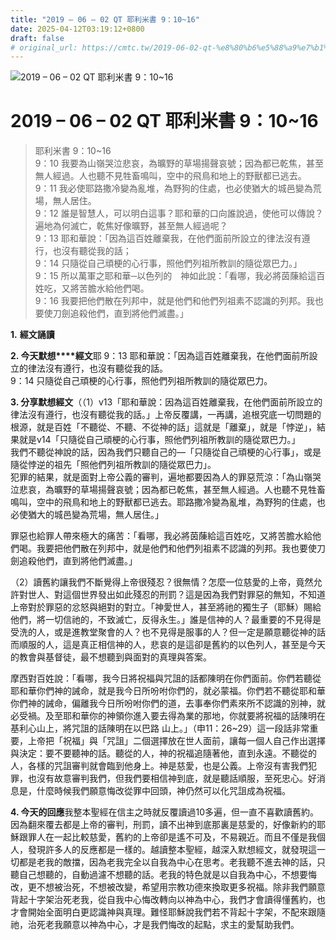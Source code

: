 ```yaml
---
title: "2019 – 06 – 02 QT 耶利米書 9：10~16"
date: 2025-04-12T03:19:12+0800
draft: false
# original_url: https://cmtc.tw/2019-06-02-qt-%e8%80%b6%e5%88%a9%e7%b1%b3%e6%9b%b8-9%ef%bc%9a1016
---
```


![2019 – 06 – 02 QT 耶利米書 9：10\~16](/images/qt.jpg   "2019 – 06 – 02 QT 耶利米書 9：10\~16")

# 2019 – 06 – 02 QT 耶利米書 9：10\~16

> 耶利米書 9：10\~16  
> 9：10 我要為山嶺哭泣悲哀，為曠野的草場揚聲哀號；因為都已乾焦，甚至無人經過。人也聽不見牲畜鳴叫，空中的飛鳥和地上的野獸都已逃去。  
> 9：11 我必使耶路撒冷變為亂堆，為野狗的住處，也必使猶大的城邑變為荒場，無人居住。  
> 9：12 誰是智慧人，可以明白這事？耶和華的口向誰說過，使他可以傳說？遍地為何滅亡，乾焦好像曠野，甚至無人經過呢？  
> 9：13 耶和華說：「因為這百姓離棄我，在他們面前所設立的律法沒有遵行，也沒有聽從我的話；  
> 9：14 只隨從自己頑梗的心行事，照他們列祖所教訓的隨從眾巴力。」  
> 9：15 所以萬軍之耶和華─以色列的　神如此說：「看哪，我必將茵蔯給這百姓吃，又將苦膽水給他們喝。  
> 9：16 我要把他們散在列邦中，就是他們和他們列祖素不認識的列邦。我也要使刀劍追殺他們，直到將他們滅盡。」

**1.** **經文誦讀**

**2. 今天默想****經文**耶 9：13 耶和華說：「因為這百姓離棄我，在他們面前所設立的律法沒有遵行，也沒有聽從我的話。  
9：14 只隨從自己頑梗的心行事，照他們列祖所教訓的隨從眾巴力。

**3. 分享默想經文**（（1）v13「耶和華說：因為這百姓離棄我，在他們面前所設立的律法沒有遵行，也沒有聽從我的話。」上帝反覆講，一再講，追根究底一切問題的根源，就是百姓「不聽從、不聽、不從神的話」這就是「離棄」，就是「悖逆」，結果就是v14「只隨從自己頑梗的心行事，照他們列祖所教訓的隨從眾巴力。」  
我們不聽從神說的話，因為我們只聽自己的—「只隨從自己頑梗的心行事」，或是隨從悖逆的祖先「照他們列祖所教訓的隨從眾巴力」。  
犯罪的結果，就是面對上帝公義的審判，遍地都要因為人的罪惡荒涼：「為山嶺哭泣悲哀，為曠野的草場揚聲哀號；因為都已乾焦，甚至無人經過。人也聽不見牲畜鳴叫，空中的飛鳥和地上的野獸都已逃去。耶路撒冷變為亂堆，為野狗的住處，也必使猶大的城邑變為荒場，無人居住。」

罪惡也給罪人帶來極大的痛苦：「看哪，我必將茵蔯給這百姓吃，又將苦膽水給他們喝。我要把他們散在列邦中，就是他們和他們列祖素不認識的列邦。我也要使刀劍追殺他們，直到將他們滅盡。」

（2）讀舊約讓我們不斷覺得上帝很殘忍？很無情？怎麼一位慈愛的上帝，竟然允許對世人、對這個世界發出如此殘忍的刑罰？這是因為我們對罪惡的無知，不知道上帝對於罪惡的忿怒與絕對的對立。「神愛世人，甚至將祂的獨生子（耶穌）賜給他們，將一切信祂的，不致滅亡，反得永生。」誰是信神的人？最重要的不見得是受洗的人，或是進教堂聚會的人？也不見得是服事的人？但一定是願意聽從神的話而順服的人，這是真正相信神的人，悲哀的是這卻是舊約的以色列人，甚至是今天的教會與基督徒，最不想聽到與面對的真理與答案。

摩西對百姓說：「看哪，我今日將祝福與咒詛的話都陳明在你們面前。你們若聽從耶和華你們神的誡命，就是我今日所吩咐你們的，就必蒙福。你們若不聽從耶和華你們神的誡命，偏離我今日所吩咐你們的道，去事奉你們素來所不認識的別神，就必受禍。及至耶和華你的神領你進入要去得為業的那地，你就要將祝福的話陳明在基利心山上，將咒詛的話陳明在以巴路 山上。」（申11：26\~29）這一段話非常重要，上帝把「祝福」與「咒詛」二個選擇放在世人面前，讓每一個人自己作出選擇與決定：要不要聽神的話。聽從的人，神的祝福追隨著他，直到永遠。不聽從的人，各樣的咒詛審判就會臨到他身上。神是慈愛，也是公義。上帝沒有害我們犯罪，也沒有故意審判我們，但我們要相信神到底，就是聽話順服，至死忠心。好消息是，什麼時候我們願意悔改從罪中回頭，神仍然可以化咒詛成為祝福。

**4. 今天的回應**我整本聖經在信主之時就反覆讀過10多遍，但一直不喜歡讀舊約。因為翻來覆去都是上帝的審判，刑罰，讀不出神到底那裏是慈愛的，好像新約的耶穌跟罪人在一起比較慈愛，舊約的上帝卻是遙不可及，不易親近。而且不僅是我個人，發現許多人的反應都是一樣的。越讀整本聖經，越深入默想經文，就發現這一切都是老我的敵擋，因為老我完全以自我為中心在思考。老我聽不進去神的話，只聽自己想聽的，自動過濾不想聽的話。老我的特色就是以自我為中心，不想要悔改，更不想被治死，不想被改變，希望用宗教功德來換取更多祝福。除非我們願意背起十字架治死老我，從自我中心悔改轉向以神為中心，我們才會讀得懂舊約，也才會開始全面明白更認識神與真理。難怪耶穌說我們若不背起十字架，不配來跟隨祂，治死老我願意以神為中心，才是我們悔改的起點，求主的愛幫助我們。